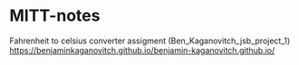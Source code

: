 # MITT-notes
Fahrenheit to celsius converter assigment (Ben_Kaganovitch_jsb_project_1)
https://benjaminkaganovitch.github.io/benjamin-kaganovitch.github.io/



